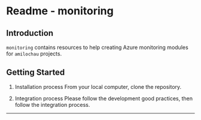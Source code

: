 # Readme - monitoring

## Introduction

`monitoring` contains resources to help creating Azure monitoring modules for `amilochau` projects.

## Getting Started

1. Installation process
From your local computer, clone the repository.

2. Integration process
Please follow the development good practices, then follow the integration process.

---
